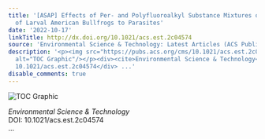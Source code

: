 ```yaml
---
title: '[ASAP] Effects of Per- and Polyfluoroalkyl Substance Mixtures on the Susceptibility
  of Larval American Bullfrogs to Parasites'
date: '2022-10-17'
linkTitle: http://dx.doi.org/10.1021/acs.est.2c04574
source: 'Environmental Science & Technology: Latest Articles (ACS Publications)'
description: '<p><img src="https://pubs.acs.org/cms/10.1021/acs.est.2c04574/asset/images/medium/es2c04574_0004.gif"
  alt="TOC Graphic"/></p><div><cite>Environmental Science & Technology</cite></div><div>DOI:
  10.1021/acs.est.2c04574</div> ...'
disable_comments: true
---
```

<p><img src="https://pubs.acs.org/cms/10.1021/acs.est.2c04574/asset/images/medium/es2c04574_0004.gif" alt="TOC Graphic"/></p><div><cite>Environmental Science & Technology</cite></div><div>DOI: 10.1021/acs.est.2c04574</div> ...